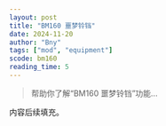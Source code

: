 ```yaml
---
layout: post
title: "BM160 噩梦铃铛"
date: 2024-11-20
author: "Bny"
tags: ["mod", "equipment"]
scode: bm160
reading_time: 5
---
```


> 帮助你了解“BM160 噩梦铃铛”功能...

内容后续填充。

